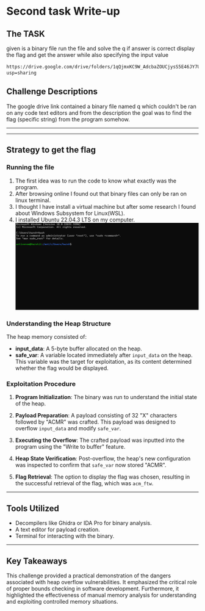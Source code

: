 # Second task  Write-up

## The TASK
 given is a binary file run the file and solve the q if answer is correct display the flag and get the answer while also specifying the input value

    https://drive.google.com/drive/folders/1qQjmxKC9W_AdcbaZOUCjysS5E46JY7UL?usp=sharing


## Challenge Descriptions
The google drive link contained a binary file named q which couldn't be ran on any code text editors and from the description the goal was to find the flag (specific string) from the program somehow.

--- 


---

## Strategy to get the flag
### Running the file
1. The first idea was to run the code to know what exactly was the program.
2. After browsing online I found out that binary files can only be ran on linux terminal.
3. I thought I have install a virtual machine but after some research I found about Windows Subsystem for Linux(WSL).
4. I installed Ubuntu 22.04.3 LTS on my computer.
![alt text](image.png)
### Understanding the Heap Structure
The heap memory consisted of:
- **input_data**: A 5-byte buffer allocated on the heap.
- **safe_var**: A variable located immediately after `input_data` on the heap. This variable was the target for exploitation, as its content determined whether the flag would be displayed.

### Exploitation Procedure

1. **Program Initialization**: The binary was run to understand the initial state of the heap.
   
2. **Payload Preparation**: A payload consisting of 32 "X" characters followed by "ACMR" was crafted. This payload was designed to overflow `input_data` and modify `safe_var`.

3. **Executing the Overflow**: The crafted payload was inputted into the program using the "Write to buffer" feature.

4. **Heap State Verification**: Post-overflow, the heap's new configuration was inspected to confirm that `safe_var` now stored "ACMR".

5. **Flag Retrieval**: The option to display the flag was chosen, resulting in the successful retrieval of the flag, which was `acm_ftw`.

---

## Tools Utilized
- Decompilers like Ghidra or IDA Pro for binary analysis.
- A text editor for payload creation.
- Terminal for interacting with the binary.

---

## Key Takeaways
This challenge provided a practical demonstration of the dangers associated with heap overflow vulnerabilities. It emphasized the critical role of proper bounds checking in software development. Furthermore, it highlighted the effectiveness of manual memory analysis for understanding and exploiting controlled memory situations.


